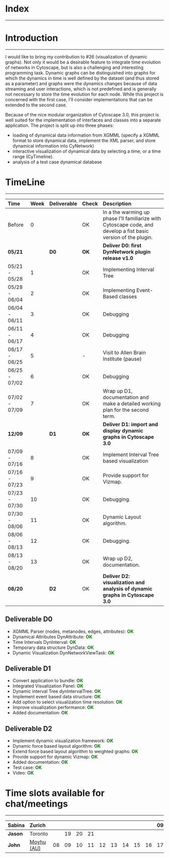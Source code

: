 # Index #

---




# Introduction #

---


I would like to bring my contribution to #26 (visualization of dynamic graphs). Not only it would be a desirable feature to integrate time evolution of networks in Cytoscape, but is also a challenging and interesting programming task. Dynamic graphs can be distinguished into graphs for which the dynamics in time is well defined by the dataset (and thus stored as a parameter) and graphs were the dynamics changes because of data streaming and user interactions, which is not predefined and is generally not necessary to store the time evolution for each node. While this project is concerned with the first case, I'll consider implementations that can be extended to the second case.

Because of the nice modular organization of Cytoscape 3.0, this project is well suited for the implementation of interfaces and classes into a separate application. The project is split up into three phases:
  * loading of dynamical data information from XGMML (specify a XGMML format to store dynamical data, implement the XML parser, and store dynamical information into CyNetwork)
  * interactive visualization of dynamical data by selecting a time, or a time range (CyTimeline).
  * analysis of a test case dynamical database

# TimeLine #

---


| **Time** | **Week** | **Deliverable** | **Check** | **Description** |
|:---------|:---------|:----------------|:----------|:----------------|
| Before | 0 |  | OK | In a the warming up phase I'll familiarize with Cytoscape code, and develop a fist basic version of the plugin. |
| **05/21** |  | **D0** | **OK** | **Deliver D0: first DynNetwork plugin release v1.0** |
| 05/21 - 05/28 | 1 |  | OK | Implementing Interval Tree |
| 05/28 - 06/04 | 2 |  | OK | Implementing Event-Based classes |
| 06/04 - 06/11 | 3 |  | OK | Debugging |
| 06/11 - 06/17 | 4 |  | OK | Debugging |
| 06/17 - 06/25 | 5 |  | - | Visit to Allen Brain Institute (pause) |
| 06/25 - 07/02 | 6 |  | OK | Debugging |
| 07/02 - 07/09 | 7 |  | OK | Wrap up D1, documentation and make a detailed working plan for the second term. |
| **12/09** |  | **D1** | **OK** | **Deliver D1: import and display dynamic graphs in Cytoscape 3.0** |
| 07/09 - 07/16 | 8 |  | OK | Implement Interval Tree based visualization |
| 07/16 - 07/23 | 9 |  | OK | Provide support for Vizmap. |
| 07/23 - 07/30 | 10 |  | OK | Debugging. |
| 07/30 - 08/06 | 11 |  | OK | Dynamic Layout algorithm. |
| 08/06 - 08/13 | 12 |  | OK | Debugging. |
| 08/13 - 08/20 | 13 |  | OK | Wrap up D2, documentation. |
| **08/20** |  | **D2** | OK | **Deliver D2: visualization and analysis of dynamic graphs in Cytoscape 3.0** |

## Deliverable D0 ##

  * XGMML Parser (nodes, metanodes, edges, attributes):        <font color='green'><b>OK</b></font>
  * Dynamical Attributes DynAttribute:                        <font color='green'><b>OK</b></font>
  * Time Intervals DynInterval:                               <font color='green'><b>OK</b></font>
  * Temporary data structure DynData:                         <font color='green'><b>OK</b></font>
  * Dynamic Visualization DynNetworkViewTask:                 <font color='green'><b>OK</b></font>


## Deliverable D1 ##

  * Convert application to bundle:                             <font color='green'><b>OK</b></font>
  * Integrated Visualization Panel:                            <font color='green'><b>OK</b></font>
  * Dynamic interval Tree dynIntervalTree:                     <font color='green'><b>OK</b></font>
  * Implement event based data structure:                      <font color='green'><b>OK</b></font>
  * Add option to select visualization time resolution:        <font color='green'><b>OK</b></font>
  * Improve visualization performance:                         <font color='green'><b>OK</b></font>
  * Added documentation:                                       <font color='green'><b>OK</b></font>

## Deliverable D2 ##

  * Implement dynamic visualization framework:                             <font color='green'><b>OK</b></font>
  * Dynamic force based layout algorithm: <font color='green'><b>OK</b></font>
  * Extend force based layout algorithm to weighted graphs: <font color='green'><b>OK</b></font>
  * Provide support for dynamic Vizmap:                             <font color='green'><b>OK</b></font>
  * Added documentation:                                       <font color='green'><b>OK</b></font>
  * Test case:                                       <font color='green'><b>OK</b></font>
  * Video:                                       <font color='green'><b>OK</b></font>

# Time slots available for chat/meetings #

---


| **Sabina** | Zurich |  |  |  |  |  |  |  |  |  | 09 | 10 | 11 | 12 | 13 | 14 | 15 | 16 | 17 |  |  |  | 21 | 22 | 23 |
|:-----------|:-------|:-|:-|:-|:-|:-|:-|:-|:-|:-|:---|:---|:---|:---|:---|:---|:---|:---|:---|:-|:-|:-|:---|:---|:---|
| **Jason**  | Toronto |  | 19 | 20 | 21 |  |  |  |  |  |  |  |  |  |  |  |  | 10 | 11 | 12 | 13 | 14 | 15 | 16 | 17 |
| **John**   | [Moyhu (AU)](http://maps.google.com.au/maps/myplaces?hl=en&ll=-36.578045,146.378567&spn=0.227731,0.198784&gl=au&ctz=-600&t=m&z=12) | 08 | 09 | 10 | 11 | 12 | 13 | 14 | 15 | 16 | 17 | 18 | 19 | 20 | 21 | 22 | 23 |  |  |  |  |  |  | 06 | 07 |